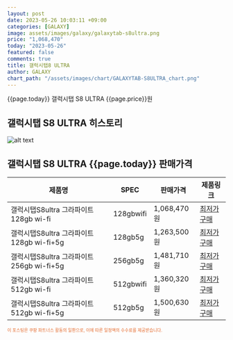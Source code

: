 ```yaml
---
layout: post
date: 2023-05-26 10:03:11 +09:00
categories: [GALAXY]
image: assets/images/galaxy/galaxytab-s8ultra.png
price: "1,068,470"
today: "2023-05-26"
featured: false
comments: true
title: 갤럭시탭8 ULTRA
author: GALAXY
chart_path: "/assets/images/chart/GALAXYTAB-S8ULTRA_chart.png"
---
```


{{page.today}} 갤럭시탭 S8 ULTRA {{page.price}}원

## 갤럭시탭 S8 ULTRA 히스토리
![alt text]({{page.chart_path}} "갤럭시S23 히스토리")

## 갤럭시탭 S8 ULTRA {{page.today}} 판매가격
<main>
<table id="rwd-table-large">
  <thead>
    <tr>
      <th>제품명</th>
      <th>SPEC</th>
      <th>판매가격</th>
      <th>제품링크</th>
    </tr>
  </thead>
  <tbody><tr>
        <td>갤럭시탭S8ultra 그라파이트 128gb wi-fi</td>
        <td>128gbwifi</td>
        <td>1,068,470원</td>
        <td><a href='https://link.coupang.com/a/SB0yD' target='_blank'>최저가구매</a></td>
        </tr><tr>
        <td>갤럭시탭S8ultra 그라파이트 128gb wi-fi+5g</td>
        <td>128gb5g</td>
        <td>1,263,500원</td>
        <td><a href='https://link.coupang.com/a/SB0Bv' target='_blank'>최저가구매</a></td>
        </tr><tr>
        <td>갤럭시탭S8ultra 그라파이트 256gb wi-fi+5g</td>
        <td>256gb5g</td>
        <td>1,481,710원</td>
        <td><a href='https://link.coupang.com/a/SB0HU' target='_blank'>최저가구매</a></td>
        </tr><tr>
        <td>갤럭시탭S8ultra 그라파이트 512gb wi-fi</td>
        <td>512gbwifi</td>
        <td>1,360,320원</td>
        <td><a href='https://link.coupang.com/a/SB0Kg' target='_blank'>최저가구매</a></td>
        </tr><tr>
        <td>갤럭시탭S8ultra 그라파이트 512gb wi-fi+5g</td>
        <td>512gb5g</td>
        <td>1,500,630원</td>
        <td><a href='https://link.coupang.com/a/SB0Mc' target='_blank'>최저가구매</a></td>
        </tr></tbody>
</table>
</main>
<div style="color:#e56a2c;font-size: 0.7em;" >
이 포스팅은 쿠팡 파트너스 활동의 일환으로, 이에 따른 일정액의 수수료를 제공받습니다.
</div>
